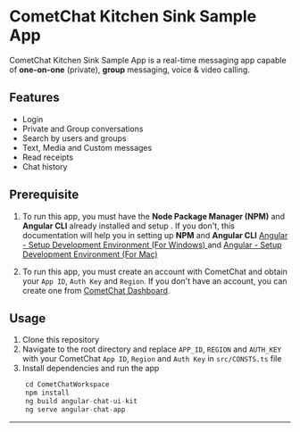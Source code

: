 # CometChat Kitchen Sink Sample App

CometChat Kitchen Sink Sample App is a real-time messaging app capable of **one-on-one** (private), **group** messaging, voice & video calling.

## Features

- Login
- Private and Group conversations
- Search by users and groups
- Text, Media and Custom messages
- Read receipts
- Chat history

## Prerequisite

1. To run this app, you must have the **Node Package Manager (NPM)** and **Angular CLI** already installed and setup . If you don't, this documentation will help you in setting up **NPM** and **Angular CLI** <a href="https://jasonwatmore.com/post/2020/06/02/angular-setup-development-environment" target="_blank">Angular - Setup Development Environment (For Windows) </a> and <a href="https://www.zeolearn.com/magazine/setup-angular-mac" target="_blank">Angular - Setup Development Environment (For Mac) </a>

2. To run this app, you must create an account with CometChat and obtain your `App ID`, `Auth Key` and `Region`. If you don't have an account, you can create one from <a href="https://app.cometchat.io/" target="_blank">CometChat Dashboard</a>.

## Usage

1. Clone this repository
2. Navigate to the root directory and replace `APP_ID`, `REGION` and `AUTH_KEY` with your CometChat `App ID`, `Region` and `Auth Key` in `src/CONSTS.ts` file
3. Install dependencies and run the app

```javascript
    cd CometChatWorkspace
    npm install
    ng build angular-chat-ui-kit
    ng serve angular-chat-app
```

---
